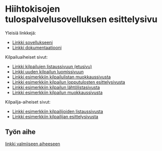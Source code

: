 # Hiihtokisojen tulospalvelusovelluksen esittelysivu

Yleisiä linkkejä:

* [Linkki sovellukseeni](http://heileino.users.cs.helsinki.fi/hiihtotulospalvelu/)
* [Linkki dokumentaatiooni](https://github.com/heileino/Tsoha-Bootstrap/blob/master/doc/dokumentaatio.pdf)


Kilpailuaiheiset sivut:

* [Linkki kilpailujen listaussivuun (etusivu)](http://heileino.users.cs.helsinki.fi/hiihtotulospalvelu/kilpailu)
* [Linkki uuden kilpailun luomissivuun](http://heileino.users.cs.helsinki.fi/hiihtotulospalvelu/kilpailu/uusi)
* [Linkki esimerkkiin kilpailulistan muokkaussivusta](http://heileino.users.cs.helsinki.fi/hiihtotulospalvelu/kilpailulista/1)
* [Linkki esimerkkiin kilpailun lopputulosten esittelysivusta](http://heileino.users.cs.helsinki.fi/hiihtotulospalvelu/kilpailu/1/tulokset)
* [Linkki esimerkkiin kilpailun lähtölistasivusta](http://heileino.users.cs.helsinki.fi/hiihtotulospalvelu/kilpailu/lahtolista)
* [Linkki esimerkkiin kilpailun muokkaussivusta](http://heileino.users.cs.helsinki.fi/hiihtotulospalvelu/kilpailu/1)

Kilpailja-aiheiset sivut:

* [Linkki esimerkkiin kilpailijoiden listaussivusta](http://heileino.users.cs.helsinki.fi/hiihtotulospalvelu/kilpailija)
* [Linkki esimerkkiin kilpailijan esittelysivusta](http://heileino.users.cs.helsinki.fi/hiihtotulospalvelu/kilpailija/1)


## Työn aihe

[linkki valmiiseen aiheeseen](http://advancedkittenry.github.io/suunnittelu_ja_tyoymparisto/aiheet/Hiihtokisojen_tulospalvelu.html) 
